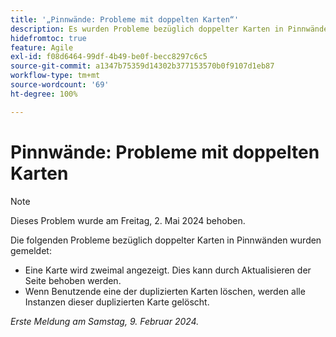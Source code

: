```yaml
---
title: '„Pinnwände: Probleme mit doppelten Karten“'
description: Es wurden Probleme bezüglich doppelter Karten in Pinnwänden gemeldet.
hidefromtoc: true
feature: Agile
exl-id: f08d6464-99df-4b49-be0f-becc8297c6c5
source-git-commit: a1347b75359d14302b377153570b0f9107d1eb87
workflow-type: tm+mt
source-wordcount: '69'
ht-degree: 100%

---
```


# Pinnwände: Probleme mit doppelten Karten

>[!NOTE]
>
>Dieses Problem wurde am Freitag, 2. Mai 2024 behoben.

Die folgenden Probleme bezüglich doppelter Karten in Pinnwänden wurden gemeldet:

* Eine Karte wird zweimal angezeigt. Dies kann durch Aktualisieren der Seite behoben werden.
* Wenn Benutzende eine der duplizierten Karten löschen, werden alle Instanzen dieser duplizierten Karte gelöscht.

_Erste Meldung am Samstag, 9. Februar 2024._
